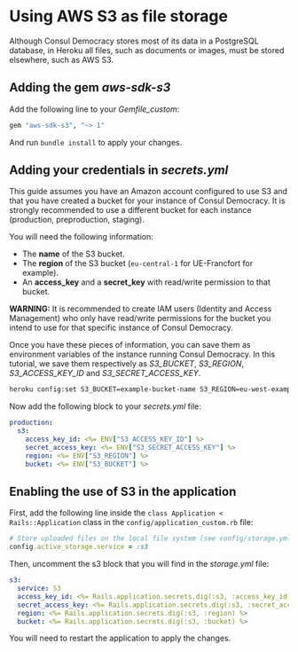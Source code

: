 # Using AWS S3 as file storage

Although Consul Democracy stores most of its data in a PostgreSQL database, in Heroku all files, such as documents or images, must be stored elsewhere, such as AWS S3.

## Adding the gem *aws-sdk-s3*

Add the following line to your *Gemfile_custom*:

```ruby
gem "aws-sdk-s3", "~> 1"
```

And run `bundle install` to apply your changes.

## Adding your credentials in *secrets.yml*

This guide assumes you have an Amazon account configured to use S3 and that you have created a bucket for your instance of Consul Democracy. It is strongly recommended to use a different bucket for each instance (production, preproduction, staging).

You will need the following information:

- The **name** of the S3 bucket.
- The **region** of the S3 bucket (`eu-central-1` for UE-Francfort for example).
- An **access_key** and a **secret_key** with read/write permission to that bucket.

**WARNING:** It is recommended to create IAM users (Identity and Access Management) who only have read/write permissions for the bucket you intend to use for that specific instance of Consul Democracy.

Once you have these pieces of information, you can save them as environment variables of the instance running Consul Democracy. In this tutorial, we save them respectively as *S3_BUCKET*, *S3_REGION*, *S3_ACCESS_KEY_ID* and *S3_SECRET_ACCESS_KEY*.

```bash
heroku config:set S3_BUCKET=example-bucket-name S3_REGION=eu-west-example S3_ACCESS_KEY_ID=xxxxxxxxx S3_SECRET_ACCESS_KEY=yyyyyyyyyy
```

Now add the following block to your *secrets.yml* file:

```yaml
production:
  s3:
    access_key_id: <%= ENV["S3_ACCESS_KEY_ID"] %>
    secret_access_key: <%= ENV["S3_SECRET_ACCESS_KEY"] %>
    region: <%= ENV["S3_REGION"] %>
    bucket: <%= ENV["S3_BUCKET"] %>
```

## Enabling the use of S3 in the application

First, add the following line inside the `class Application < Rails::Application` class in the `config/application_custom.rb` file:

```ruby
# Store uploaded files on the local file system (see config/storage.yml for options).
config.active_storage.service = :s3
```

Then, uncomment the s3 block that you will find in the *storage.yml* file:

```yaml
s3:
  service: S3
  access_key_id: <%= Rails.application.secrets.dig(:s3, :access_key_id) %>
  secret_access_key: <%= Rails.application.secrets.dig(:s3, :secret_access_key) %>
  region: <%= Rails.application.secrets.dig(:s3, :region) %>
  bucket: <%= Rails.application.secrets.dig(:s3, :bucket) %>
```

You will need to restart the application to apply the changes.
